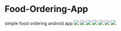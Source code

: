 # Food-Ordering-App
simple food ordering android app
![](1.png)
![](2.png)
![](3.png)
![](4.png)
![](5.png)
![](6.png)
![](7.png)



